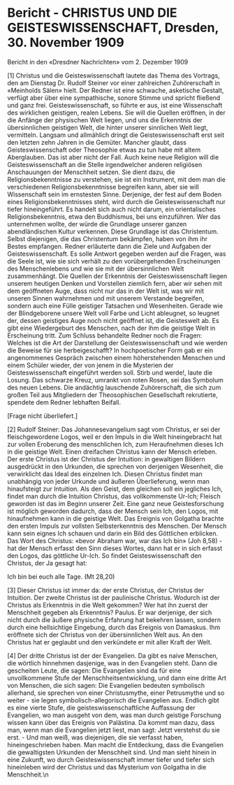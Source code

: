 # Bericht - CHRISTUS UND DIE GEISTESWISSENSCHAFT, Dresden, 30. November 1909

Bericht in den «Dresdner Nachrichten» vom 2. Dezember 1909

[1] Christus und die Geisteswissenschaft lautete das Thema des Vortrags, den am Dienstag Dr. Rudolf Steiner vor einer zahlreichen Zuhörerschaft in «Meinholds Sälen» hielt. Der Redner ist eine schwache, asketische Gestalt, verfügt aber über eine sympathische, sonore Stimme und spricht fließend und ganz frei. Geisteswissenschaft, so führte er aus, ist eine Wissenschaft des wirklichen geistigen, realen Lebens. Sie will die Quellen eröffnen, in der die Anfänge der physischen Welt liegen, und uns die Erkenntnis der übersinnlichen geistigen Welt, die hinter unserer sinnlichen Welt liegt, vermitteln. Langsam und allmählich dringt die Geisteswissenschaft erst seit den letzten zehn Jahren in die Gemüter. Mancher glaubt, dass Geisteswissenschaft oder Theosophie etwas zu tun habe mit altem Aberglauben. Das ist aber nicht der Fall. Auch keine neue Religion will die Geisteswissenschaft an die Stelle irgendwelcher anderen religiösen Anschauungen der Menschheit setzen. Sie dient dazu, die Religionsbekenntnisse zu verstehen, sie ist ein Instrument, mit dem man die verschiedenen Religionsbekenntnisse begreifen kann, aber sie will Wissenschaft sein im ernstesten Sinne. Derjenige, der fest auf dem Boden eines Religionsbekenntnisses steht, wird durch die Geisteswissenschaft nur tiefer hineingeführt. Es handelt sich auch nicht darum, ein orientalisches Religionsbekenntnis, etwa den Buddhismus, bei uns einzuführen. Wer das unternehmen wollte, der würde die Grundlage unserer ganzen abendländischen Kultur verkennen. Diese Grundlage ist das Christentum. Selbst diejenigen, die das Christentum bekämpfen, haben von ihm ihr Bestes empfangen. Redner erläuterte dann die Ziele und Aufgaben der Geisteswissenschaft. Es solle Antwort gegeben werden auf die Fragen, was die Seele ist, wie sie sich verhält zu den vorübergehenden Erscheinungen des Menschenlebens und wie sie mit der übersinnlichen Welt zusammenhängt. Die Quellen der Erkenntnis der Geisteswissenschaft liegen unserem heutigen Denken und Vorstellen ziemlich fern, aber wir sehen mit dem geöffneten Auge, dass nicht nur das in der Welt ist, was wir mit unseren Sinnen wahrnehmen und mit unserem Verstande begreifen, sondern auch eine Fülle geistiger Tatsachen und Wesenheiten. Gerade wie der Blindgeborene unsere Welt voll Farbe und Licht ableugnet, so leugnet der, dessen geistiges Auge noch nicht geöffnet ist, die Geisteswelt ab. Es gibt eine Wiedergeburt des Menschen, nach der ihm die geistige Welt in Erscheinung tritt. Zum Schluss behandelte Redner noch die Fragen: Welches ist die Art der Darstellung der Geisteswissenschaft und wie werden die Beweise für sie herbeigeschafft? In hochpoetischer Form gab er ein angenommenes Gespräch zwischen einem höherstehenden Menschen und einem Schüler wieder, der von jenem in die Mysterien der Geisteswissenschaft eingeführt werden soll. Stirb und werde!, laute die Losung. Das schwarze Kreuz, umrankt von roten Rosen, sei das Symbolum des neuen Lebens. Die andächtig lauschende Zuhörerschaft, die sich zum großen Teil aus Mitgliedern der Theosophischen Gesellschaft rekrutierte, spendete dem Redner lebhaften Beifall.

[Frage nicht überliefert.]

[2] Rudolf Steiner: Das Johannesevangelium sagt vom Christus, er sei der fleischgewordene Logos, weil er den Impuls in die Welt hineingebracht hat zur vollen Eroberung des menschlichen Ich, zum Heraufnehmen dieses Ich in die geistige Welt. Einen dreifachen Christus kann der Mensch erleben. Der erste Christus ist der Christus der Intuition: in gewaltigen Bildern ausgedrückt in den Urkunden, die sprechen von derjenigen Wesenheit, die verwirklicht das Ideal des einzelnen Ich. Diesen Christus findet man unabhängig von jeder Urkunde und äußeren Überlieferung, wenn man hinaufsteigt zur Intuition. Als den Geist, dem gleichen soll ein jegliches Ich, findet man durch die Intuition Christus, das vollkommenste Ur-Ich; Fleisch geworden ist das im Beginn unserer Zeit. Eine ganz neue Geistesforschung ist möglich geworden dadurch, dass der Mensch sein Ich, den Logos, mit hinaufnehmen kann in die geistige Welt. Das Ereignis von Golgatha brachte den ersten Impuls zur vollsten Selbsterkenntnis des Menschen. Der Mensch kann sein eignes Ich schauen und darin ein Bild des Göttlichen erblicken. Das Wort des Christus: «bevor Abraham war, war das Ich bin» (Joh 8,58) - hat der Mensch erfasst den Sinn dieses Wortes, dann hat er in sich erfasst den Logos, das göttliche Ur-Ich. So findet Geisteswissenschaft den Christus, der Ja gesagt hat:

Ich bin bei euch alle Tage. (Mt 28,20)

[3] Dieser Christus ist immer da: der erste Christus, der Christus der Intuition. Der zweite Christus ist der paulinische Christus. Wodurch ist der Christus als Erkenntnis in die Welt gekommen? Wer hat ihn zuerst der Menschheit gegeben als Erkenntnis? Paulus. Er war derjenige, der sich nicht durch die äußere physische Erfahrung hat bekehren lassen, sondern durch eine hellsichtige Eingebung, durch das Ereignis von Damaskus. Ihm eröffnete sich der Christus von der übersinnlichen Welt aus. An den Christus hat er geglaubt und den verkündete er mit aller Kraft der Welt.

[4] Der dritte Christus ist der der Evangelien. Da gibt es naive Menschen, die wörtlich hinnehmen dasjenige, was in den Evangelien steht. Dann die gescheiten Leute, die sagen: Die Evangelien sind da für eine unvollkommene Stufe der Menschheitsentwicklung, und dann eine dritte Art von Menschen, die sich sagen: Die Evangelien bedeuten symbolisch allerhand, sie sprechen von einer Christusmythe, einer Petrusmythe und so weiter - sie legen symbolisch-allegorisch die Evangelien aus. Endlich gibt es eine vierte Stufe, die geisteswissenschaftliche Auffassung der Evangelien, wo man ausgeht von dem, was man durch geistige Forschung wissen kann über das Ereignis von Palästina. Da kommt man dazu, dass man, wenn man die Evangelien jetzt liest, man sagt: Jetzt verstehst du sie erst. - Und man weiß, was diejenigen, die sie verfasst haben, hineingeschrieben haben. Man macht die Entdeckung, dass die Evangelien die gewaltigsten Urkunden der Menschheit sind. Und man sieht hinein in eine Zukunft, wo durch Geisteswissenschaft immer tiefer und tiefer sich hineinleben wird der Christus und das Mysterium von Golgatha in die Menschheit.\n
